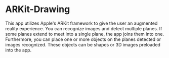 # ARKit-Drawing

This app utilizes Apple's ARKit framework to give the user an augmented reality experience. You can recognize images and detect multiple planes. If some planes extend to meet into a single plane, the app joins them into one. Furthermore, you can place one or more objects on the planes detected or images recognized. These objects can be shapes or 3D images preloaded into the app.
